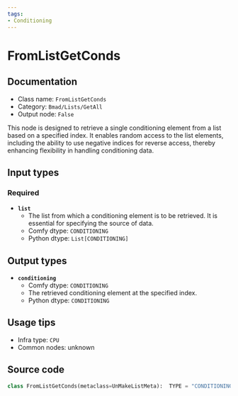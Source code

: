 ```yaml
---
tags:
- Conditioning
---
```


# FromListGetConds
## Documentation
- Class name: `FromListGetConds`
- Category: `Bmad/Lists/GetAll`
- Output node: `False`

This node is designed to retrieve a single conditioning element from a list based on a specified index. It enables random access to the list elements, including the ability to use negative indices for reverse access, thereby enhancing flexibility in handling conditioning data.
## Input types
### Required
- **`list`**
    - The list from which a conditioning element is to be retrieved. It is essential for specifying the source of data.
    - Comfy dtype: `CONDITIONING`
    - Python dtype: `List[CONDITIONING]`
## Output types
- **`conditioning`**
    - Comfy dtype: `CONDITIONING`
    - The retrieved conditioning element at the specified index.
    - Python dtype: `CONDITIONING`
## Usage tips
- Infra type: `CPU`
- Common nodes: unknown


## Source code
```python
class FromListGetConds(metaclass=UnMakeListMeta):  TYPE = "CONDITIONING"

```
